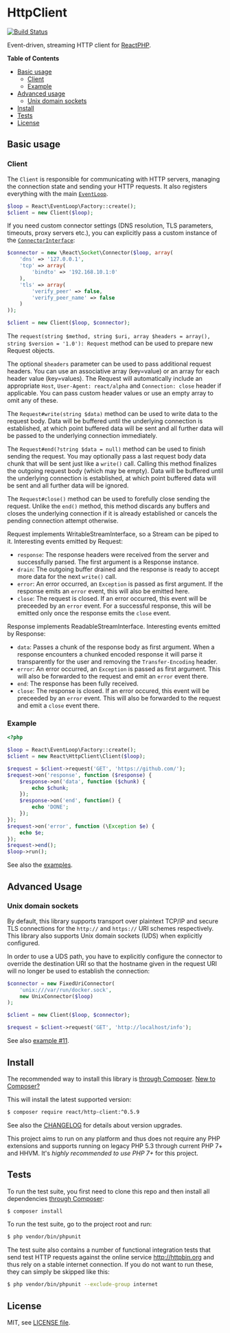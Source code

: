 # HttpClient

[![Build Status](https://travis-ci.org/reactphp/http-client.svg?branch=master)](https://travis-ci.org/reactphp/http-client)

Event-driven, streaming HTTP client for [ReactPHP](https://reactphp.org).

**Table of Contents**

* [Basic usage](#basic-usage)
  * [Client](#client)
  * [Example](#example)
* [Advanced usage](#advanced-usage)
  * [Unix domain sockets](#unix-domain-sockets)
* [Install](#install)
* [Tests](#tests)
* [License](#license)

## Basic usage

### Client

The `Client` is responsible for communicating with HTTP servers, managing the
connection state and sending your HTTP requests.
It also registers everything with the main [`EventLoop`](https://github.com/reactphp/event-loop#usage).

```php
$loop = React\EventLoop\Factory::create();
$client = new Client($loop);
```

If you need custom connector settings (DNS resolution, TLS parameters, timeouts,
proxy servers etc.), you can explicitly pass a custom instance of the
[`ConnectorInterface`](https://github.com/reactphp/socket#connectorinterface):

```php
$connector = new \React\Socket\Connector($loop, array(
    'dns' => '127.0.0.1',
    'tcp' => array(
        'bindto' => '192.168.10.1:0'
    ),
    'tls' => array(
        'verify_peer' => false,
        'verify_peer_name' => false
    )
));

$client = new Client($loop, $connector);
```

The `request(string $method, string $uri, array $headers = array(), string $version = '1.0'): Request`
method can be used to prepare new Request objects.

The optional `$headers` parameter can be used to pass additional request
headers.
You can use an associative array (key=value) or an array for each header value
(key=values).
The Request will automatically include an appropriate `Host`,
`User-Agent: react/alpha` and `Connection: close` header if applicable.
You can pass custom header values or use an empty array to omit any of these.

The `Request#write(string $data)` method can be used to
write data to the request body.
Data will be buffered until the underlying connection is established, at which
point buffered data will be sent and all further data will be passed to the
underlying connection immediately.

The `Request#end(?string $data = null)` method can be used to
finish sending the request.
You may optionally pass a last request body data chunk that will be sent just
like a `write()` call.
Calling this method finalizes the outgoing request body (which may be empty).
Data will be buffered until the underlying connection is established, at which
point buffered data will be sent and all further data will be ignored.

The `Request#close()` method can be used to
forefully close sending the request.
Unlike the `end()` method, this method discards any buffers and closes the
underlying connection if it is already established or cancels the pending
connection attempt otherwise.

Request implements WritableStreamInterface, so a Stream can be piped to it.
Interesting events emitted by Request:

* `response`: The response headers were received from the server and successfully
  parsed. The first argument is a Response instance.
* `drain`: The outgoing buffer drained and the response is ready to accept more
  data for the next `write()` call.
* `error`: An error occurred, an `Exception` is passed as first argument.
  If the response emits an `error` event, this will also be emitted here.
* `close`: The request is closed. If an error occurred, this event will be
  preceeded by an `error` event.
  For a successful response, this will be emitted only once the response emits
  the `close` event.

Response implements ReadableStreamInterface.
Interesting events emitted by Response:

* `data`: Passes a chunk of the response body as first argument.
  When a response encounters a chunked encoded response it will parse it
  transparently for the user and removing the `Transfer-Encoding` header.
* `error`: An error occurred, an `Exception` is passed as first argument.
  This will also be forwarded to the request and emit an `error` event there.
* `end`: The response has been fully received.
* `close`: The response is closed. If an error occured, this event will be
  preceeded by an `error` event.
  This will also be forwarded to the request and emit a `close` event there.

### Example

```php
<?php

$loop = React\EventLoop\Factory::create();
$client = new React\HttpClient\Client($loop);

$request = $client->request('GET', 'https://github.com/');
$request->on('response', function ($response) {
    $response->on('data', function ($chunk) {
        echo $chunk;
    });
    $response->on('end', function() {
        echo 'DONE';
    });
});
$request->on('error', function (\Exception $e) {
    echo $e;
});
$request->end();
$loop->run();
```

See also the [examples](examples).

## Advanced Usage

### Unix domain sockets

By default, this library supports transport over plaintext TCP/IP and secure
TLS connections for the `http://` and `https://` URI schemes respectively.
This library also supports Unix domain sockets (UDS) when explicitly configured.

In order to use a UDS path, you have to explicitly configure the connector to
override the destination URI so that the hostname given in the request URI will
no longer be used to establish the connection:

```php
$connector = new FixedUriConnector(
    'unix:///var/run/docker.sock',
    new UnixConnector($loop)
);

$client = new Client($loop, $connector);

$request = $client->request('GET', 'http://localhost/info');
```

See also [example #11](examples/11-unix-domain-sockets.php).

## Install

The recommended way to install this library is [through Composer](https://getcomposer.org).
[New to Composer?](https://getcomposer.org/doc/00-intro.md)

This will install the latest supported version:

```bash
$ composer require react/http-client:^0.5.9
```

See also the [CHANGELOG](CHANGELOG.md) for details about version upgrades.

This project aims to run on any platform and thus does not require any PHP
extensions and supports running on legacy PHP 5.3 through current PHP 7+ and
HHVM.
It's *highly recommended to use PHP 7+* for this project.

## Tests

To run the test suite, you first need to clone this repo and then install all
dependencies [through Composer](https://getcomposer.org):

```bash
$ composer install
```

To run the test suite, go to the project root and run:

```bash
$ php vendor/bin/phpunit
```

The test suite also contains a number of functional integration tests that send
test HTTP requests against the online service http://httpbin.org and thus rely
on a stable internet connection.
If you do not want to run these, they can simply be skipped like this:

```bash
$ php vendor/bin/phpunit --exclude-group internet
```

## License

MIT, see [LICENSE file](LICENSE).
